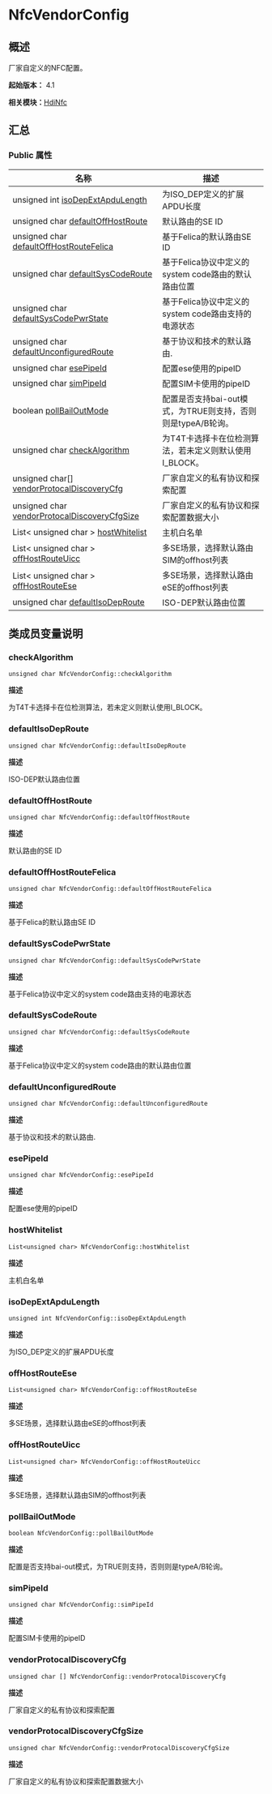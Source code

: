 # NfcVendorConfig


## 概述

厂家自定义的NFC配置。

**起始版本：** 4.1

**相关模块：**[HdiNfc](_hdi_nfc_v11.md)


## 汇总


### Public 属性

| 名称 | 描述 | 
| -------- | -------- |
| unsigned int [isoDepExtApduLength](#isodepextapdulength) | 为ISO_DEP定义的扩展APDU长度  | 
| unsigned char [defaultOffHostRoute](#defaultoffhostroute) | 默认路由的SE ID  | 
| unsigned char [defaultOffHostRouteFelica](#defaultoffhostroutefelica) | 基于Felica的默认路由SE ID  | 
| unsigned char [defaultSysCodeRoute](#defaultsyscoderoute) | 基于Felica协议中定义的system code路由的默认路由位置  | 
| unsigned char [defaultSysCodePwrState](#defaultsyscodepwrstate) | 基于Felica协议中定义的system code路由支持的电源状态  | 
| unsigned char [defaultUnconfiguredRoute](#defaultunconfiguredroute) | 基于协议和技术的默认路由.  | 
| unsigned char [esePipeId](#esepipeid) | 配置ese使用的pipeID  | 
| unsigned char [simPipeId](#simpipeid) | 配置SIM卡使用的pipeID  | 
| boolean [pollBailOutMode](#pollbailoutmode) | 配置是否支持bai-out模式，为TRUE则支持，否则则是typeA/B轮询。  | 
| unsigned char [checkAlgorithm](#checkalgorithm) | 为T4T卡选择卡在位检测算法，若未定义则默认使用I_BLOCK。  | 
| unsigned char[] [vendorProtocalDiscoveryCfg](#vendorprotocaldiscoverycfg) | 厂家自定义的私有协议和探索配置  | 
| unsigned char [vendorProtocalDiscoveryCfgSize](#vendorprotocaldiscoverycfgsize) | 厂家自定义的私有协议和探索配置数据大小  | 
| List&lt; unsigned char &gt; [hostWhitelist](#hostwhitelist) | 主机白名单  | 
| List&lt; unsigned char &gt; [offHostRouteUicc](#offhostrouteuicc) | 多SE场景，选择默认路由SIM的offhost列表  | 
| List&lt; unsigned char &gt; [offHostRouteEse](#offhostrouteese) | 多SE场景，选择默认路由eSE的offhost列表  | 
| unsigned char [defaultIsoDepRoute](#defaultisodeproute) | ISO-DEP默认路由位置  | 


## 类成员变量说明


### checkAlgorithm

```
unsigned char NfcVendorConfig::checkAlgorithm
```
**描述**

为T4T卡选择卡在位检测算法，若未定义则默认使用I_BLOCK。


### defaultIsoDepRoute

```
unsigned char NfcVendorConfig::defaultIsoDepRoute
```
**描述**

ISO-DEP默认路由位置


### defaultOffHostRoute

```
unsigned char NfcVendorConfig::defaultOffHostRoute
```
**描述**

默认路由的SE ID


### defaultOffHostRouteFelica

```
unsigned char NfcVendorConfig::defaultOffHostRouteFelica
```
**描述**

基于Felica的默认路由SE ID


### defaultSysCodePwrState

```
unsigned char NfcVendorConfig::defaultSysCodePwrState
```
**描述**

基于Felica协议中定义的system code路由支持的电源状态


### defaultSysCodeRoute

```
unsigned char NfcVendorConfig::defaultSysCodeRoute
```
**描述**

基于Felica协议中定义的system code路由的默认路由位置


### defaultUnconfiguredRoute

```
unsigned char NfcVendorConfig::defaultUnconfiguredRoute
```
**描述**

基于协议和技术的默认路由.


### esePipeId

```
unsigned char NfcVendorConfig::esePipeId
```
**描述**

配置ese使用的pipeID


### hostWhitelist

```
List<unsigned char> NfcVendorConfig::hostWhitelist
```
**描述**

主机白名单


### isoDepExtApduLength

```
unsigned int NfcVendorConfig::isoDepExtApduLength
```
**描述**

为ISO_DEP定义的扩展APDU长度


### offHostRouteEse

```
List<unsigned char> NfcVendorConfig::offHostRouteEse
```
**描述**

多SE场景，选择默认路由eSE的offhost列表


### offHostRouteUicc

```
List<unsigned char> NfcVendorConfig::offHostRouteUicc
```
**描述**

多SE场景，选择默认路由SIM的offhost列表


### pollBailOutMode

```
boolean NfcVendorConfig::pollBailOutMode
```
**描述**

配置是否支持bai-out模式，为TRUE则支持，否则则是typeA/B轮询。


### simPipeId

```
unsigned char NfcVendorConfig::simPipeId
```
**描述**

配置SIM卡使用的pipeID


### vendorProtocalDiscoveryCfg

```
unsigned char [] NfcVendorConfig::vendorProtocalDiscoveryCfg
```
**描述**

厂家自定义的私有协议和探索配置


### vendorProtocalDiscoveryCfgSize

```
unsigned char NfcVendorConfig::vendorProtocalDiscoveryCfgSize
```
**描述**

厂家自定义的私有协议和探索配置数据大小
